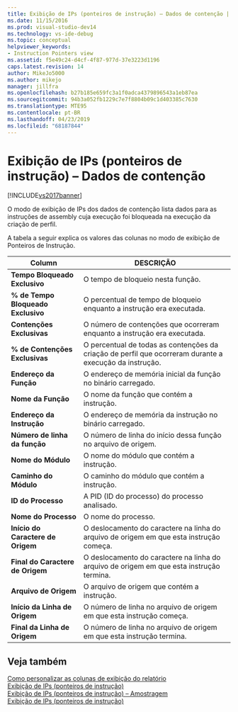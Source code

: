 ```yaml
---
title: Exibição de IPs (ponteiros de instrução) – Dados de contenção | Microsoft Docs
ms.date: 11/15/2016
ms.prod: visual-studio-dev14
ms.technology: vs-ide-debug
ms.topic: conceptual
helpviewer_keywords:
- Instruction Pointers view
ms.assetid: f5e49c24-d4cf-4f87-977d-37e3223d1196
caps.latest.revision: 14
author: MikeJo5000
ms.author: mikejo
manager: jillfra
ms.openlocfilehash: b27b185e659fc3a1f0adca4379896543a1eb87ea
ms.sourcegitcommit: 94b3a052fb1229c7e7f8804b09c1d403385c7630
ms.translationtype: MTE95
ms.contentlocale: pt-BR
ms.lasthandoff: 04/23/2019
ms.locfileid: "68187844"
---
```

# <a name="instruction-pointers-ips-view---contention-data"></a>Exibição de IPs (ponteiros de instrução) – Dados de contenção
[!INCLUDE[vs2017banner](../includes/vs2017banner.md)]

O modo de exibição de IPs dos dados de contenção lista dados para as instruções de assembly cuja execução foi bloqueada na execução da criação de perfil.  
  
 A tabela a seguir explica os valores das colunas no modo de exibição de Ponteiros de Instrução.  
  
|Column|DESCRIÇÃO|  
|------------|-----------------|  
|**Tempo Bloqueado Exclusivo**|O tempo de bloqueio nesta função.|  
|**% de Tempo Bloqueado Exclusivo**|O percentual de tempo de bloqueio enquanto a instrução era executada.|  
|**Contenções Exclusivas**|O número de contenções que ocorreram enquanto a instrução era executada.|  
|**% de Contenções Exclusivas**|O percentual de todas as contenções da criação de perfil que ocorreram durante a execução da instrução.|  
|**Endereço da Função**|O endereço de memória inicial da função no binário carregado.|  
|**Nome da Função**|O nome da função que contém a instrução.|  
|**Endereço da Instrução**|O endereço de memória da instrução no binário carregado.|  
|**Número de linha da função**|O número de linha do início dessa função no arquivo de origem.|  
|**Nome do Módulo**|O nome do módulo que contém a instrução.|  
|**Caminho do Módulo**|O caminho do módulo que contém a instrução.|  
|**ID do Processo**|A PID (ID do processo) do processo analisado.|  
|**Nome do Processo**|O nome do processo.|  
|**Início do Caractere de Origem**|O deslocamento do caractere na linha do arquivo de origem em que esta instrução começa.|  
|**Final do Caractere de Origem**|O deslocamento do caractere na linha do arquivo de origem em que esta instrução termina.|  
|**Arquivo de Origem**|O arquivo de origem que contém a instrução.|  
|**Início da Linha de Origem**|O número de linha no arquivo de origem em que esta instrução começa.|  
|**Final da Linha de Origem**|O número de linha no arquivo de origem em que esta instrução termina.|  
  
## <a name="see-also"></a>Veja também  
 [Como personalizar as colunas de exibição do relatório](../profiling/how-to-customize-report-view-columns.md)   
 [Exibição de IPs (ponteiros de instrução)](../profiling/instruction-pointers-ips-view.md)   
 [Exibição de IPs (ponteiros de instrução) – Amostragem](../profiling/instruction-pointers-ips-view-dotnet-memory-sampling-data.md)   
 [Exibição de IPs (ponteiros de instrução)](../profiling/instruction-pointers-ips-view-sampling-data.md)
